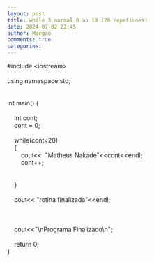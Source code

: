 ```yaml
---
layout: post
title: while 3 normal 0 ao 19 (20 repeticoes)
date: 2024-07-02 22:45
author: Morgao
comments: true
categories: 
---
```

#include &lt;iostream&gt;<br /><br />using namespace std;<br /><br /><br />int main() {<br />&nbsp;&nbsp;&nbsp; <br />&nbsp;&nbsp;&nbsp; int cont;<br />&nbsp;&nbsp;&nbsp; cont = 0;<br />&nbsp;&nbsp;&nbsp; <br />&nbsp;&nbsp;&nbsp; while(cont&lt;20)<br />&nbsp;&nbsp;&nbsp; {<br />&nbsp;&nbsp;&nbsp; &nbsp;&nbsp;&nbsp; cout&lt;&lt;&nbsp; "Matheus Nakade"&lt;&lt;cont&lt;&lt;endl;<br />&nbsp;&nbsp;&nbsp; &nbsp;&nbsp;&nbsp; cont++;<br />&nbsp;&nbsp;&nbsp; &nbsp;&nbsp;&nbsp; <br /><br />&nbsp;&nbsp;&nbsp; }<br />&nbsp;&nbsp;&nbsp; <br />&nbsp;&nbsp;&nbsp; cout&lt;&lt; "rotina finalizada"&lt;&lt;endl;<br /><br />&nbsp;&nbsp;&nbsp; <br />&nbsp;&nbsp;&nbsp; <br />&nbsp;&nbsp;&nbsp; cout&lt;&lt;"\nPrograma Finalizado\n";<br />&nbsp;&nbsp;&nbsp; <br />&nbsp;&nbsp;&nbsp; return 0;<br />}

